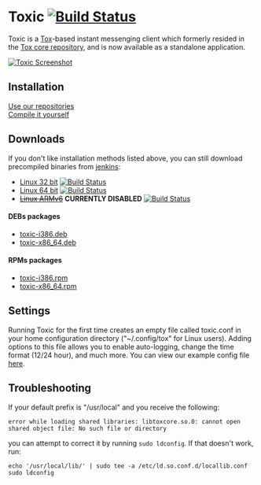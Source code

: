 # Toxic [![Build Status](https://travis-ci.org/Tox/toxic.png?branch=master)](https://travis-ci.org/Tox/toxic)
Toxic is a [Tox](https://tox.im)-based instant messenging client which formerly resided in the [Tox core repository](https://github.com/irungentoo/toxcore), and is now available as a standalone application.

[![Toxic Screenshot](https://i.imgur.com/san99Z2.png "Home Screen")](https://i.imgur.com/san99Z2.png)

## Installation
[Use our repositories](https://wiki.tox.im/Binaries#Linux)<br />
[Compile it yourself](/INSTALL.md)

## Downloads
If you don't like installation methods listed above, you can still download precompiled binaries from [jenkins](https://jenkins.libtoxcore.so):
* [Linux 32 bit](https://jenkins.libtoxcore.so/job/toxic_linux_i386/lastSuccessfulBuild/artifact/toxic_linux_i386.tar.xz) [![Build Status](https://jenkins.libtoxcore.so/job/toxic_linux_i386/badge/icon)](https://jenkins.libtoxcore.so/job/toxic_linux_i386/lastSuccessfulBuild/artifact/toxic_linux_i386.tar.xz)
* [Linux 64 bit](https://jenkins.libtoxcore.so/job/toxic_linux_amd64/lastSuccessfulBuild/artifact/toxic_linux_amd64.tar.xz) [![Build Status](https://jenkins.libtoxcore.so/job/toxic_linux_amd64/badge/icon)](https://jenkins.libtoxcore.so/job/toxic_linux_amd64/lastSuccessfulBuild/artifact/toxic_linux_amd64.tar.xz)
* [~~Linux ARMv6~~](https://jenkins.libtoxcore.so/job/toxic_linux_armv6/lastSuccessfulBuild/artifact/toxic_linux_armv6.tar.xz) **CURRENTLY DISABLED** [![Build Status](https://jenkins.libtoxcore.so/job/toxic_linux_armv6/badge/icon)](https://jenkins.libtoxcore.so/job/toxic_linux_armv6/lastSuccessfulBuild/artifact/toxic_linux_armv6.tar.xz)

#### DEBs packages
* [toxic-i386.deb](https://jenkins.libtoxcore.so/job/toxic-linux-pkg/lastSuccessfulBuild/artifact/toxic-i386.deb)
* [toxic-x86_64.deb](https://jenkins.libtoxcore.so/job/toxic-linux-pkg/lastSuccessfulBuild/artifact/toxic-x86_64.deb)

#### RPMs packages
* [toxic-i386.rpm](https://jenkins.libtoxcore.so/job/toxic-linux-pkg/lastSuccessfulBuild/artifact/toxic-i386.rpm)
* [toxic-x86_64.rpm](https://jenkins.libtoxcore.so/job/toxic-linux-pkg/lastSuccessfulBuild/artifact/toxic-x86_64.rpm)

## Settings
Running Toxic for the first time creates an empty file called toxic.conf in your home configuration directory ("~/.config/tox" for Linux users). Adding options to this file allows you to enable auto-logging, change the time format (12/24 hour), and much more.
You can view our example config file [here](misc/toxic.conf.example).

## Troubleshooting
If your default prefix is "/usr/local" and you receive the following:
```
error while loading shared libraries: libtoxcore.so.0: cannot open shared object file: No such file or directory
```
you can attempt to correct it by running `sudo ldconfig`. If that doesn't work, run:
```
echo '/usr/local/lib/' | sudo tee -a /etc/ld.so.conf.d/locallib.conf
sudo ldconfig
```

